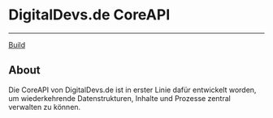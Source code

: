 # DigitalDevs.de CoreAPI

___

[Build](https://github.com/MerryDev/DigitalDevs-CoreAPI/actions/workflows/maven.yml/badge.svg)

## About

Die CoreAPI von DigitalDevs.de ist in erster Linie dafür entwickelt worden, um wiederkehrende Datenstrukturen,
Inhalte und Prozesse zentral verwalten zu können.


